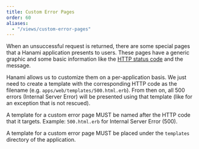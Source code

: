 ```yaml
---
title: Custom Error Pages
order: 60
aliases:
  - "/views/custom-error-pages"
---
```


When an unsuccessful request is returned, there are some special pages that a Hanami application presents to users.
These pages have a generic graphic and some basic information like the [HTTP status code](https://en.wikipedia.org/wiki/List_of_HTTP_status_codes) and the message.

Hanami allows us to customize them on a per-application basis.
We just need to create a template with the corresponding HTTP code as the filename (e.g. `apps/web/templates/500.html.erb`).
From then on, all 500 errors (Internal Server Error) will be presented using that template (like for an exception that is not rescued).

<p class="convention">
  A template for a custom error page MUST be named after the HTTP code that it targets.
  Example: <code>500.html.erb</code> for Internal Server Error (500).
</p>

<p class="convention">
  A template for a custom error page MUST be placed under the <code>templates</code> directory of the application.
</p>
